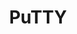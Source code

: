 ---
title: PuTTY
slug: putty
summary: SSH 远程登录工具，记得千万别用汉化版
help_available: false
is_new: false
categories:
- devtool
---